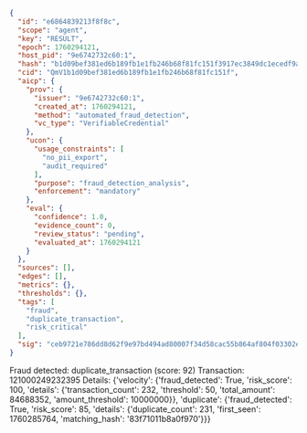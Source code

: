```json
{
  "id": "e6864839213f8f8c",
  "scope": "agent",
  "key": "RESULT",
  "epoch": 1760294121,
  "host_pid": "9e6742732c60:1",
  "hash": "b1d09bef381ed6b189fb1e1fb246b68f81fc151f3917ec3849dc1ecedf9ab710",
  "cid": "QmV1b1d09bef381ed6b189fb1e1fb246b68f81fc151f",
  "aicp": {
    "prov": {
      "issuer": "9e6742732c60:1",
      "created_at": 1760294121,
      "method": "automated_fraud_detection",
      "vc_type": "VerifiableCredential"
    },
    "ucon": {
      "usage_constraints": [
        "no_pii_export",
        "audit_required"
      ],
      "purpose": "fraud_detection_analysis",
      "enforcement": "mandatory"
    },
    "eval": {
      "confidence": 1.0,
      "evidence_count": 0,
      "review_status": "pending",
      "evaluated_at": 1760294121
    }
  },
  "sources": [],
  "edges": [],
  "metrics": {},
  "thresholds": {},
  "tags": [
    "fraud",
    "duplicate_transaction",
    "risk_critical"
  ],
  "sig": "ceb9721e786dd8d62f9e97bd494ad80007f34d58cac55b864af804f03302eb2c"
}
```

Fraud detected: duplicate_transaction (score: 92)
Transaction: 121000249232395
Details: {'velocity': {'fraud_detected': True, 'risk_score': 100, 'details': {'transaction_count': 232, 'threshold': 50, 'total_amount': 84688352, 'amount_threshold': 10000000}}, 'duplicate': {'fraud_detected': True, 'risk_score': 85, 'details': {'duplicate_count': 231, 'first_seen': 1760285764, 'matching_hash': '83f71011b8a0f970'}}}